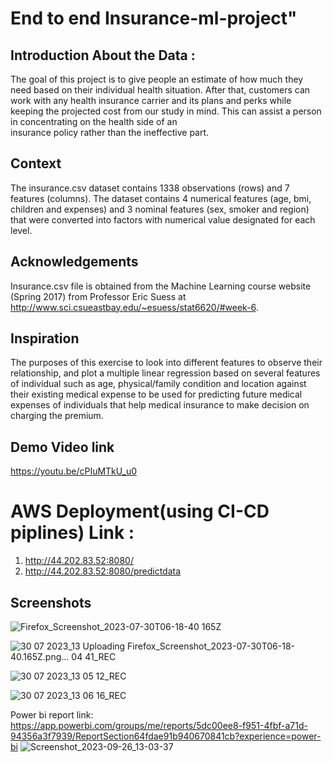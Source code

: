 # End to end Insurance-ml-project" 

 ## Introduction About the Data :
  The goal of this project is to give people an estimate of how much they need based on
  their individual health situation. After that, customers can work with any health 
  insurance carrier and its plans and perks while keeping the projected cost from our 
  study in mind. This can assist a person in concentrating on the health side of an   
  insurance policy rather than the ineffective part.

## Context
The insurance.csv dataset contains 1338 observations (rows) and 7 features (columns). The dataset contains 4 numerical features (age, bmi, children and expenses) and 3 nominal features (sex, smoker and region) that were converted into factors with numerical value designated for each level.

## Acknowledgements
Insurance.csv file is obtained from the Machine Learning course website (Spring 2017) from Professor Eric Suess at http://www.sci.csueastbay.edu/~esuess/stat6620/#week-6.

## Inspiration
The purposes of this exercise to look into different features to observe their relationship, and plot a multiple linear regression based on several features of individual such as age, physical/family condition and location against their existing medical expense to be used for predicting future medical expenses of individuals that help medical insurance to make decision on charging the premium.

## Demo Video link
https://youtu.be/cPIuMTkU_u0

# AWS Deployment(using CI-CD piplines) Link :
1. http://44.202.83.52:8080/
2. http://44.202.83.52:8080/predictdata

## Screenshots


![Firefox_Screenshot_2023-07-30T06-18-40 165Z](https://github.com/extremeVinay/insurance-ml-project/assets/105208245/72ea0ad3-f6b4-402c-9b12-6671f90561b0)


![30 07 2023_13 ![Uploading Firefox_Screenshot_2023-07-30T06-18-40.165Z.png…]()
04 41_REC](https://github.com/extremeVinay/insurance-ml-project/assets/105208245/0b305da0-37ce-421c-a8d9-7b73416347bf)

![30 07 2023_13 05 12_REC](https://github.com/extremeVinay/insurance-ml-project/assets/105208245/5f601ccc-9412-4680-840c-dc3d6277d5df)

![30 07 2023_13 06 16_REC](https://github.com/extremeVinay/insurance-ml-project/assets/105208245/b2efb238-dad5-4f83-8271-3aa865aa86d9)


Power bi report link: https://app.powerbi.com/groups/me/reports/5dc00ee8-f951-4fbf-a71d-94356a3f7939/ReportSection64fdae91b940670841cb?experience=power-bi
![Screenshot_2023-09-26_13-03-37](https://github.com/extremeVinay/insurance-ml-project/assets/105208245/304a8d80-de21-4977-b94d-19d41e1b0352)





